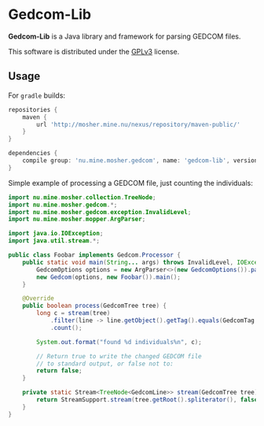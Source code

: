 # Gedcom-Lib

**Gedcom-Lib** is a Java library and framework for parsing GEDCOM files.

This software is distributed under the [GPLv3](http://www.gnu.org/licenses/gpl-3.0-standalone.html) license.

## Usage

For `gradle` builds:

```groovy
repositories {
    maven {
        url 'http://mosher.mine.nu/nexus/repository/maven-public/'
    }
}

dependencies {
    compile group: 'nu.mine.mosher.gedcom', name: 'gedcom-lib', version: 'latest.integration'
}
```

Simple example of processing a GEDCOM file, just counting the individuals:

```java
import nu.mine.mosher.collection.TreeNode;
import nu.mine.mosher.gedcom.*;
import nu.mine.mosher.gedcom.exception.InvalidLevel;
import nu.mine.mosher.mopper.ArgParser;

import java.io.IOException;
import java.util.stream.*;

public class Foobar implements Gedcom.Processor {
    public static void main(String... args) throws InvalidLevel, IOException {
        GedcomOptions options = new ArgParser<>(new GedcomOptions()).parse(args);
        new Gedcom(options, new Foobar()).main();
    }

    @Override
    public boolean process(GedcomTree tree) {
        long c = stream(tree)
            .filter(line -> line.getObject().getTag().equals(GedcomTag.INDI))
            .count();

        System.out.format("found %d individuals%n", c);

        // Return true to write the changed GEDCOM file
        // to standard output, or false not to:
        return false;
    }

    private static Stream<TreeNode<GedcomLine>> stream(GedcomTree tree) {
        return StreamSupport.stream(tree.getRoot().spliterator(), false);
    }
}
```
